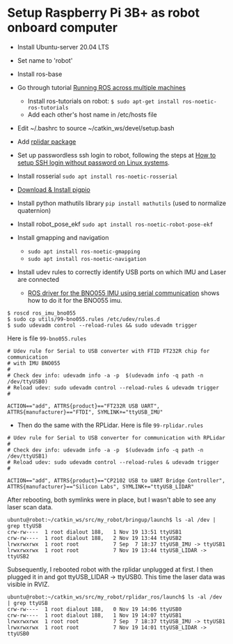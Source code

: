 # Setup Raspberry Pi 3B+ as robot onboard computer

* Install Ubuntu-server 20.04 LTS
* Set name to 'robot'
* Install ros-base
* Go through tutorial [Running ROS across multiple machines](http://wiki.ros.org/ROS/Tutorials/MultipleMachines)
    * Install ros-tutorials on robot: `$ sudo apt-get install ros-noetic-ros-tutorials`
    * Add each other's host name in /etc/hosts file
* Edit ~/.bashrc to source ~/catkin_ws/devel/setup.bash
* Add [rplidar package](rplidar/rplidar.md)

* Set up passwordless ssh login to robot, following the steps at [How to setup SSH login without password on Linux systems](https://thelinuxgurus.com/how-to-setup-ssh-login-without-password/).

* Install rosserial `sudo apt install ros-noetic-rosserial`

* [Download & Install pigpio](http://abyz.me.uk/rpi/pigpio/download.html)
* Install python mathutils library `pip install mathutils` (used to normalize quaternion)
* Install robot_pose_ekf `sudo apt install ros-noetic-robot-pose-ekf`
* Install gmapping and navigation
    * `sudo apt install ros-noetic-gmapping`
    * `sudo apt install ros-noetic-navigation`
* Install udev rules to correctly identify USB ports on which IMU and Laser are connected
    * [ROS driver for the BNO055 IMU using serial communication](https://github.com/RoboticArts/ros_imu_bno055) shows how to do it for the BNO055 imu.
```
$ roscd ros_imu_bno055
$ sudo cp utils/99-bno055.rules /etc/udev/rules.d
$ sudo udevadm control --reload-rules && sudo udevadm trigger
```
Here is file `99-bno055.rules`
```
# Udev rule for Serial to USB converter with FTID FT232R chip for communication 
# with IMU BNO055
#
# Check dev info: udevadm info -a -p  $(udevadm info -q path -n /dev/ttyUSB0)
# Reload udev: sudo udevadm control --reload-rules & udevadm trigger
#

ACTION=="add", ATTRS{product}=="FT232R USB UART", ATTRS{manufacturer}=="FTDI", SYMLINK+="ttyUSB_IMU"
```
* Then do the same with the RPLidar. Here is file `99-rplidar.rules`
```
# Udev rule for Serial to USB converter for communication with RPLidar
#
# Check dev info: udevadm info -a -p  $(udevadm info -q path -n /dev/ttyUSB1)
# Reload udev: sudo udevadm control --reload-rules & udevadm trigger
#

ACTION=="add", ATTRS{product}=="CP2102 USB to UART Bridge Controller", ATTRS{manufacturer}=="Silicon Labs", SYMLINK+="ttyUSB_LIDAR"
```
After rebooting, both symlinks were in place, but I wasn't able to see any laser scan data.
```
ubuntu@robot:~/catkin_ws/src/my_robot/bringup/launch$ ls -al /dev | grep ttyUSB
crw-rw----  1 root dialout 188,   1 Nov 19 13:51 ttyUSB1
crw-rw----  1 root dialout 188,   2 Nov 19 13:44 ttyUSB2
lrwxrwxrwx  1 root root           7 Sep  7 18:37 ttyUSB_IMU -> ttyUSB1
lrwxrwxrwx  1 root root           7 Nov 19 13:44 ttyUSB_LIDAR -> ttyUSB2
```
Subsequently, I rebooted robot with the rplidar unplugged at first.
I then plugged it in and got ttyUSB_LIDAR -> ttyUSB0.
This time the laser data was visible in RVIZ.
```
ubuntu@robot:~/catkin_ws/src/my_robot/rplidar_ros/launch$ ls -al /dev | grep ttyUSB
crw-rw----  1 root dialout 188,   0 Nov 19 14:06 ttyUSB0
crw-rw----  1 root dialout 188,   1 Nov 19 14:07 ttyUSB1
lrwxrwxrwx  1 root root           7 Sep  7 18:37 ttyUSB_IMU -> ttyUSB1
lrwxrwxrwx  1 root root           7 Nov 19 14:01 ttyUSB_LIDAR -> ttyUSB0
```

